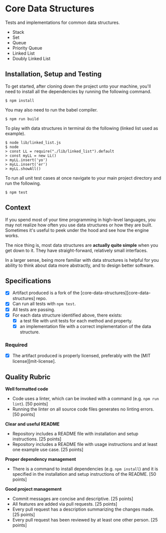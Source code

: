 # Core Data Structures

Tests and implementations for common data structures.

* Stack
* Set
* Queue
* Priority Queue
* Linked List
* Doubly Linked List


## Installation, Setup and Testing

To get started, after cloning down the project unto your machine, you'll need to install all the dependencies by running the following command.

```
$ npm install
```

You may also need to run the babel compiler.

```
$ npm run build
```

To play with data structures in terminal do the following (linked list used as example).

```
$ node lib/linked_list.js
$ node
> const LL = require("./lib/linked_list").default
> const myLL = new LL()
> myLL.insert('yo')
> myLL.insert('er')
> myLL.showAll()
```

To run all unit test cases at once navigate to your main project directory and run the following.

```
$ npm test
```




## Context

If you spend most of your time programming in high-level languages, you may not realize how often you use data structures or how they are built. Sometimes it's useful to peek under the hood and see how the engine works.

The nice thing is, most data structures are **actually quite simple** when you get down to it. They have straight-forward, relatively small interfaces.

In a larger sense, being more familiar with data structures is helpful for you ability to think about data more abstractly, and to design better software.

## Specifications

- [X] Artifact produced is a fork of the [core-data-structures][core-data-structures] repo.
- [X] Can run all tests with `npm test`.
- [X] All tests are passing.
- [X] For each data structure identified above, there exists:
  - [X] a test file with unit tests for each method and property.
  - [X] an implementation file with a correct implementation of the data structure.

### Required

- [X] The artifact produced is properly licensed, preferably with the [MIT license][mit-license].

## Quality Rubric

**Well formatted code**
- Code uses a linter, which can be invoked with a command (e.g. `npm run lint`). [50 points]
- Running the linter on all source code files generates no linting errors. [50 points]

**Clear and useful README**
- Repository includes a README file with installation and setup instructions. [25 points]
- Repository includes a README file with usage instructions and at least one example use case. [25 points]

**Proper dependency management**
- There is a command to install dependencies (e.g. `npm install`) and it is specified in the installation and setup instructions of the README. [50 points]

**Good project management**
- Commit messages are concise and descriptive. [25 points]
- All features are added via pull requests. [25 points]
- Every pull request has a description summarizing the changes made. [25 points]
- Every pull request has been reviewed by at least one other person. [25 points]
